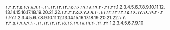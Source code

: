 ۱.۲.۳.۴.۵.۶.۷.۸.۹.۱۰.۱۱.۱۲.۱۳.۱۴.۱۵.۱۶.۱۷.۱۸.۱۹.۲۰.۲۱.۲۲.1.2.3.4.5.6.7.8.9.10.11.12.13.14.15.16.17.18.19.20.21.22.۱.۲.۳.۴.۵.۶.۷.۸.۹.۱۰.۱۱.۱۲.۱۳.۱۴.۱۵.۱۶.۱۷.۱۸.۱۹.۲۰.۲۱.۲۲.1.2.3.4.5.6.7.8.9.10.11.12.13.14.15.16.17.18.19.20.21.22.۱.۲.
۳.۴.۵.۶.۷.۸.۹.۱۰.۱۱.۱۲.۱۳.۱۴.۱۵.۱۶.۱۷.۱۸.۱۹.۲۰.۲۱.۲۲
1.2.3.4.5.6.7.9.10
